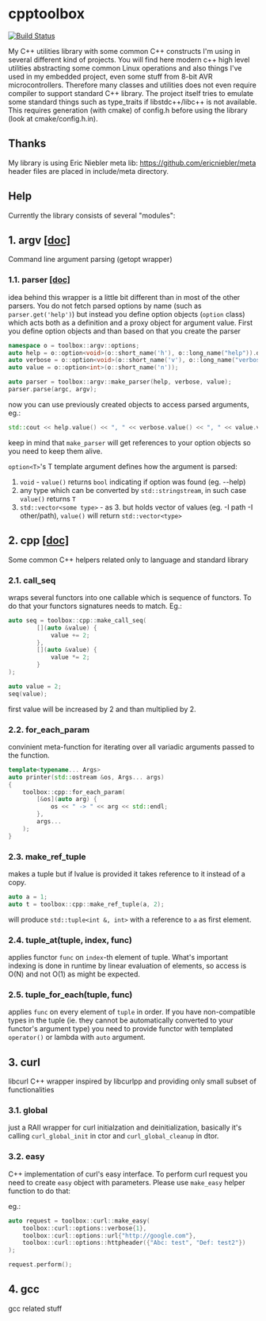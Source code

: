 # cpptoolbox

[![Build Status](https://travis-ci.org/lukaszgemborowski/cpptoolbox.svg?branch=master)](https://travis-ci.org/lukaszgemborowski/cpptoolbox)

My C++ utilities library with some common C++ constructs I'm using in several different kind of projects. You will find here modern c++ high level utilities abstracting some common Linux operations and also things I've used in my embedded project, even some stuff from 8-bit AVR microcontrollers. Therefore many classes and utilities does not even require compiler to support standard C++ library. The project itself tries to emulate some standard things such as type_traits if libstdc++/libc++ is not available. This requires generation (with cmake) of config.h before using the library (look at cmake/config.h.in).

## Thanks
My library is using Eric Niebler meta lib: https://github.com/ericniebler/meta header files are placed in include/meta directory.

## Help
Currently the library consists of several "modules":

## 1. argv [[doc]](doc/toolbox/argv/argv.md)
Command line argument parsing (getopt wrapper)

### 1.1. parser [[doc]](doc/toolbox/argv/parser.md)
idea behind this wrapper is a little bit different than in most of the other parsers. You do not fetch parsed options by name (such as `parser.get('help')`) but instead you define option objects (`option` class) which acts both as a definition and a proxy object for argument value. First you define option objects and than based on that you create the parser

```cpp
namespace o = toolbox::argv::options;
auto help = o::option<void>(o::short_name('h'), o::long_name("help")).description("this help message");
auto verbose = o::option<void>(o::short_name('v'), o::long_name("verbose")).description("be verbose");
auto value = o::option<int>(o::short_name('n'));

auto parser = toolbox::argv::make_parser(help, verbose, value);
parser.parse(argc, argv);
```

now you can use previously created objects to access parsed arguments, eg.:

```cpp
std::cout << help.value() << ", " << verbose.value() << ", " << value.value() << std::endl;
```

keep in mind that `make_parser` will get references to your option objects so you need to keep them alive.

`option<T>`'s T template argument defines how the argument is parsed:
1. `void` - `value()` returns `bool` indicating if option was found (eg. --help)
2. any type which can be converted by `std::stringstream`, in such case `value()` returns `T`
3. `std::vector<some type>` - as 3. but holds vector of values (eg. -I path -I other/path), `value()` will return `std::vector<type>`

## 2. cpp [[doc]](doc/toolbox/cpp/cpp.md)
Some common C++ helpers related only to language and standard library

### 2.1. call_seq
wraps several functors into one callable which is sequence of functors. To do that your functors signatures needs to match. Eg.:

```cpp
auto seq = toolbox::cpp::make_call_seq(
		[](auto &value) {
			value += 2;
		},
		[](auto &value) {
			value *= 2;
		}
);

auto value = 2;
seq(value);
```
first value will be increased by 2 and than multiplied by 2.

### 2.2. for_each_param
convinient meta-function for iterating over all variadic arguments passed to the function.

```cpp
template<typename... Args>
auto printer(std::ostream &os, Args... args)
{
	toolbox::cpp::for_each_param(
		[&os](auto arg) {
			os << " -> " << arg << std::endl;
		},
		args...
	);
}
```

### 2.3. make_ref_tuple
makes a tuple but if lvalue is provided it takes reference to it instead of a copy.

```cpp
auto a = 1;
auto t = toolbox::cpp::make_ref_tuple(a, 2);
```

will produce `std::tuple<int &, int>` with a reference to `a` as first element.

### 2.4. tuple_at(tuple, index, func)
applies functor `func` on `index`-th element of tuple. What's important indexing is done in runtime by linear evaluation of elements, so access is O(N) and not O(1) as might be expected.

### 2.5. tuple_for_each(tuple, func)
applies `func` on every element of `tuple` in order. If you have non-compatible types in the tuple (ie. they cannot be automatically converted to your functor's argument type) you need to provide functor with templated `operator()` or lambda with `auto` argument.

## 3. curl
libcurl C++ wrapper inspired by libcurlpp and providing only small subset of functionalities

### 3.1. global
just a RAII wrapper for curl initialzation and deinitialization, basically it's calling `curl_global_init` in ctor and `curl_global_cleanup` in dtor.

### 3.2. easy
C++ implementation of curl's easy interface. To perform curl request you need to create `easy` object
with parameters. Please use `make_easy` helper function to do that:

eg.:
```cpp
auto request = toolbox::curl::make_easy(
	toolbox::curl::options::verbose{1},
	toolbox::curl::options::url{"http://google.com"},
	toolbox::curl::options::httpheader({"Abc: test", "Def: test2"})
);

request.perform();
```

## 4. gcc
gcc related stuff
